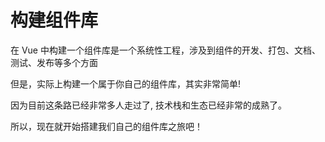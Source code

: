 # 构建组件库

在 Vue 中构建一个组件库是一个系统性工程，涉及到组件的开发、打包、文档、测试、发布等多个方面

但是，实际上构建一个属于你自己的组件库，其实非常简单!

因为目前这条路已经非常多人走过了, 技术栈和生态已经非常的成熟了。

所以，现在就开始搭建我们自己的组件库之旅吧！